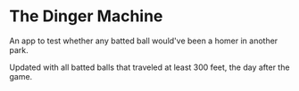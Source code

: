 # The Dinger Machine

An app to test whether any batted ball would've been a homer in another park.

Updated with all batted balls that traveled at least 300 feet, the day after the game.
